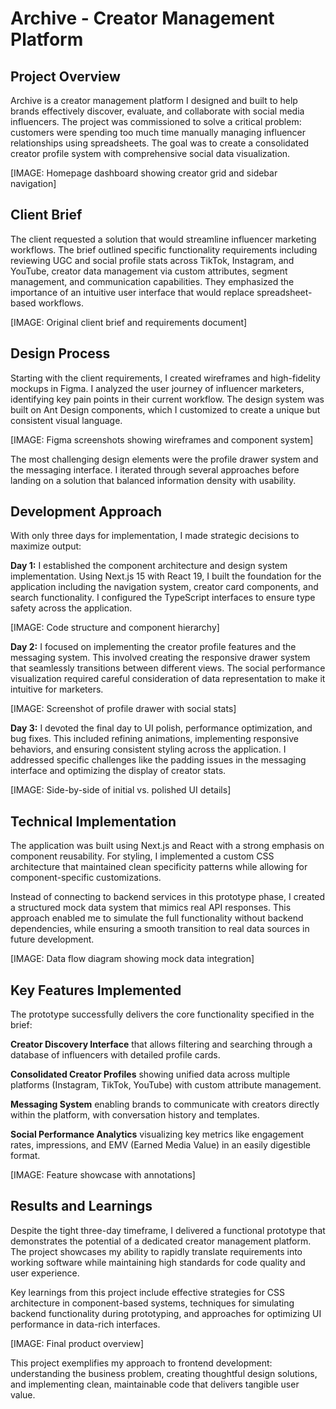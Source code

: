 # Archive - Creator Management Platform

## Project Overview

Archive is a creator management platform I designed and built to help brands effectively discover, evaluate, and collaborate with social media influencers. The project was commissioned to solve a critical problem: customers were spending too much time manually managing influencer relationships using spreadsheets. The goal was to create a consolidated creator profile system with comprehensive social data visualization.

[IMAGE: Homepage dashboard showing creator grid and sidebar navigation]

## Client Brief

The client requested a solution that would streamline influencer marketing workflows. The brief outlined specific functionality requirements including reviewing UGC and social profile stats across TikTok, Instagram, and YouTube, creator data management via custom attributes, segment management, and communication capabilities. They emphasized the importance of an intuitive user interface that would replace spreadsheet-based workflows.

[IMAGE: Original client brief and requirements document]

## Design Process

Starting with the client requirements, I created wireframes and high-fidelity mockups in Figma. I analyzed the user journey of influencer marketers, identifying key pain points in their current workflow. The design system was built on Ant Design components, which I customized to create a unique but consistent visual language.

[IMAGE: Figma screenshots showing wireframes and component system]

The most challenging design elements were the profile drawer system and the messaging interface. I iterated through several approaches before landing on a solution that balanced information density with usability.

## Development Approach

With only three days for implementation, I made strategic decisions to maximize output:

**Day 1:** I established the component architecture and design system implementation. Using Next.js 15 with React 19, I built the foundation for the application including the navigation system, creator card components, and search functionality. I configured the TypeScript interfaces to ensure type safety across the application.

[IMAGE: Code structure and component hierarchy]

**Day 2:** I focused on implementing the creator profile features and the messaging system. This involved creating the responsive drawer system that seamlessly transitions between different views. The social performance visualization required careful consideration of data representation to make it intuitive for marketers.

[IMAGE: Screenshot of profile drawer with social stats]

**Day 3:** I devoted the final day to UI polish, performance optimization, and bug fixes. This included refining animations, implementing responsive behaviors, and ensuring consistent styling across the application. I addressed specific challenges like the padding issues in the messaging interface and optimizing the display of creator stats.

[IMAGE: Side-by-side of initial vs. polished UI details]

## Technical Implementation

The application was built using Next.js and React with a strong emphasis on component reusability. For styling, I implemented a custom CSS architecture that maintained clean specificity patterns while allowing for component-specific customizations.

Instead of connecting to backend services in this prototype phase, I created a structured mock data system that mimics real API responses. This approach enabled me to simulate the full functionality without backend dependencies, while ensuring a smooth transition to real data sources in future development.

[IMAGE: Data flow diagram showing mock data integration]

## Key Features Implemented

The prototype successfully delivers the core functionality specified in the brief:

**Creator Discovery Interface** that allows filtering and searching through a database of influencers with detailed profile cards.

**Consolidated Creator Profiles** showing unified data across multiple platforms (Instagram, TikTok, YouTube) with custom attribute management.

**Messaging System** enabling brands to communicate with creators directly within the platform, with conversation history and templates.

**Social Performance Analytics** visualizing key metrics like engagement rates, impressions, and EMV (Earned Media Value) in an easily digestible format.

[IMAGE: Feature showcase with annotations]

## Results and Learnings

Despite the tight three-day timeframe, I delivered a functional prototype that demonstrates the potential of a dedicated creator management platform. The project showcases my ability to rapidly translate requirements into working software while maintaining high standards for code quality and user experience.

Key learnings from this project include effective strategies for CSS architecture in component-based systems, techniques for simulating backend functionality during prototyping, and approaches for optimizing UI performance in data-rich interfaces.

[IMAGE: Final product overview]

This project exemplifies my approach to frontend development: understanding the business problem, creating thoughtful design solutions, and implementing clean, maintainable code that delivers tangible user value.